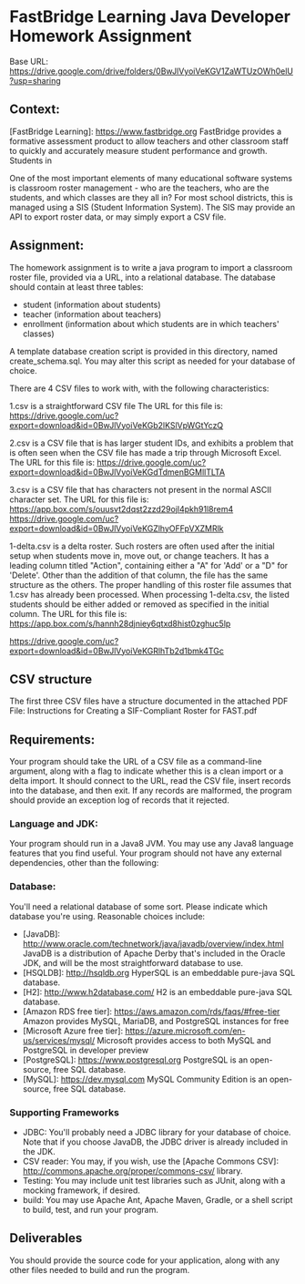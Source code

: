 # FastBridge Learning Java Developer Homework Assignment

Base URL: https://drive.google.com/drive/folders/0BwJlVyoiVeKGV1ZaWTUzOWh0elU?usp=sharing

## Context:
[FastBridge Learning]: https://www.fastbridge.org FastBridge provides a formative assessment product to allow teachers and other classroom staff to quickly and accurately measure student performance and growth. Students in

One of the most important elements of many educational software systems is classroom roster management - who are the teachers, who are the students, and which classes are they all in? For most school districts, this is managed using a SIS (Student Information System). The SIS may provide an API to export roster data, or may simply export a CSV file.

## Assignment:
The homework assignment is to write a java program to import a classroom roster file, provided via a URL, into a relational database. The database should contain at least three tables:

* student (information about students)
* teacher (information about teachers)
* enrollment (information about which students are in which teachers' classes)

A template database creation script is provided in this directory, named create_schema.sql. You may alter this script as needed for your database of choice.

There are 4 CSV files to work with, with the following characteristics:

1.csv is a straightforward CSV file
The URL for this file is:
https://drive.google.com/uc?export=download&id=0BwJlVyoiVeKGb2lKSlVpWGtYczQ

2.csv is a CSV file that is has larger student IDs, and exhibits a problem that is often seen when the CSV file has made a trip through Microsoft Excel.
The URL for this file is:
https://drive.google.com/uc?export=download&id=0BwJlVyoiVeKGdTdmenBGMllTLTA

3.csv is a CSV file that has characters not present in the normal ASCII character set.
The URL for this file is: https://app.box.com/s/ouusvt2dqst2zzd29ojl4pkh91l8rem4
https://drive.google.com/uc?export=download&id=0BwJlVyoiVeKGZlhyOFFpVXZMRlk

1-delta.csv is a delta roster. Such rosters are often used after the initial setup when students move in, move out, or change teachers. It has a leading column titled "Action", containing either a "A" for 'Add' or a "D" for 'Delete'. Other than the addition of that column, the file has the same structure as the others. The proper handling of this roster file assumes that 1.csv has already been processed. When processing 1-delta.csv, the listed students should be either added or removed as specified in the initial column.
The URL for this file is: https://app.box.com/s/hannh28djniey6qtxd8hist0zghuc5lp

https://drive.google.com/uc?export=download&id=0BwJlVyoiVeKGRlhTb2d1bmk4TGc

## CSV structure
The first three CSV files have a structure documented in the attached PDF File: Instructions for Creating a SIF-Compliant Roster for FAST.pdf

## Requirements:
Your program should take the URL of a CSV file as a command-line argument, along with a flag to indicate whether this is a clean import or a delta import. It should connect to the URL, read the CSV file, insert records into the database, and then exit. If any records are malformed, the program should provide an exception log of records that it rejected.

### Language and JDK:
Your program should run in a Java8 JVM. You may use any Java8 language features that you find useful. Your program should not have any external dependencies, other than the following:

### Database:
You'll need a relational database of some sort. Please indicate which database you're using. Reasonable choices include:

* [JavaDB]: http://www.oracle.com/technetwork/java/javadb/overview/index.html JavaDB is a distribution of Apache Derby that's included in the Oracle JDK, and will be the most straightforward database to use.
* [HSQLDB]: http://hsqldb.org HyperSQL is an embeddable pure-java SQL database.
* [H2]: http://www.h2database.com/ H2 is an embeddable pure-java SQL database.
* [Amazon RDS free tier]: https://aws.amazon.com/rds/faqs/#free-tier Amazon provides MySQL, MariaDB, and PostgreSQL instances for free
* [Microsoft Azure free tier]: https://azure.microsoft.com/en-us/services/mysql/ Microsoft provides access to both MySQL and PostgreSQL in developer preview
* [PostgreSQL]: https://www.postgresql.org PostgreSQL is an open-source, free SQL database.
* [MySQL]: https://dev.mysql.com MySQL Community Edition is an open-source, free SQL database.

### Supporting Frameworks
* JDBC: You'll probably need a JDBC library for your database of choice. Note that if you choose JavaDB, the JDBC driver is already included in the JDK.
* CSV reader: You may, if you wish, use the [Apache Commons CSV]: http://commons.apache.org/proper/commons-csv/ library.
* Testing: You may include unit test libraries such as JUnit, along with a mocking framework, if desired.
* build: You may use Apache Ant, Apache Maven, Gradle, or a shell script to build, test, and run your program.

## Deliverables
You should provide the source code for your application, along with any other files needed to build and run the program.
